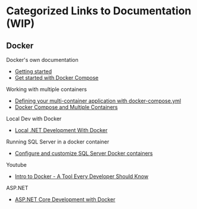 # Categorized Links to Documentation (WIP)

## Docker

Docker's own documentation
- [Getting started](https://www.docker.com/get-started/)
- [Get started with Docker Compose](https://docs.docker.com/compose/gettingstarted/)

Working with multiple containers
- [Defining your multi-container application with docker-compose.yml](https://docs.microsoft.com/en-us/dotnet/architecture/microservices/multi-container-microservice-net-applications/multi-container-applications-docker-compose)
- [Docker Compose and Multiple Containers](https://www.jetbrains.com/dotnet/guide/tutorials/docker-dotnet/dotnet-docker-compose/)

Local Dev with Docker
- [Local .NET Development With Docker](https://www.jetbrains.com/dotnet/guide/tutorials/docker-dotnet/local-dotnet-development-docker/)

Running SQL Server in a docker container
- [Configure and customize SQL Server Docker containers](https://docs.microsoft.com/en-us/sql/linux/sql-server-linux-docker-container-configure?view=sql-server-ver15&pivots=cs1-powershell)

Youtube
- [Intro to Docker - A Tool Every Developer Should Know](https://www.youtube.com/watch?v=WcQ3-M4-jik)

ASP.NET
- [ASP.NET Core Development with Docker](https://www.jetbrains.com/dotnet/guide/tutorials/docker-dotnet/aspnet-development-docker/)

